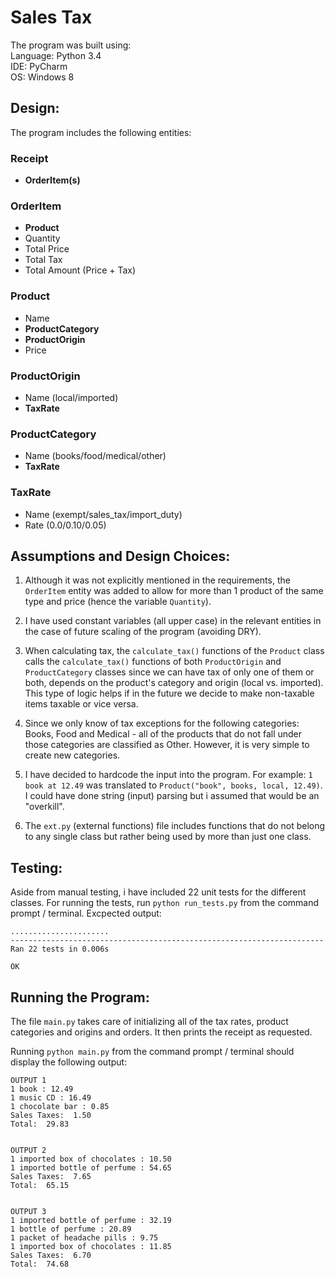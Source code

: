 # Sales Tax

The program was built using: <br />
Language: Python 3.4 <br />
IDE: PyCharm <br />
OS: Windows 8

## Design:

The program includes the following entities:

### Receipt
- **OrderItem(s)**

### OrderItem
- **Product**
- Quantity
- Total Price
- Total Tax
- Total Amount (Price + Tax)

### Product
- Name
- **ProductCategory**
- **ProductOrigin**
- Price

### ProductOrigin
- Name (local/imported)
- **TaxRate**

### ProductCategory
- Name (books/food/medical/other)
- **TaxRate**

### TaxRate
- Name (exempt/sales_tax/import_duty)
- Rate (0.0/0.10/0.05)


## Assumptions and Design Choices:

1. Although it was not explicitly mentioned in the requirements, the `OrderItem` entity was added to allow
for more than 1 product of the same type and price (hence the variable `Quantity`).

2. I have used constant variables (all upper case) in the relevant entities in the case of future scaling of the program
(avoiding DRY).

3. When calculating tax, the `calculate_tax()` functions of the `Product` class calls the `calculate_tax()` functions of both
`ProductOrigin` and `ProductCategory` classes since we can have tax of only one of them or both, depends on the product's
category and origin (local vs. imported).
This type of logic helps if in the future we decide to make non-taxable items taxable or vice versa.

4. Since we only know of tax exceptions for the following categories: Books, Food and Medical - all of the products that
do not fall under those categories are classified as Other. However, it is very simple to create new categories. 

5. I have decided to hardcode the input into the program. For example:
`1 book at 12.49` was translated to `Product("book", books, local, 12.49)`.
I could have done string (input) parsing but i assumed that would be an "overkill". 

6. The `ext.py` (external functions) file includes functions that do not belong to any single class but rather being used by more
than just one class.

## Testing:

Aside from manual testing, i have included 22 unit tests for the different classes.
For running the tests, run `python run_tests.py` from the command prompt / terminal.
Excpected output:
```
......................
----------------------------------------------------------------------
Ran 22 tests in 0.006s

OK
```

## Running the Program:

The file `main.py` takes care of initializing all of the tax rates, product categories and origins and orders.
It then prints the receipt as requested.

Running `python main.py` from the command prompt / terminal should display the following output:

```
OUTPUT 1
1 book : 12.49
1 music CD : 16.49
1 chocolate bar : 0.85
Sales Taxes:  1.50
Total:  29.83


OUTPUT 2
1 imported box of chocolates : 10.50
1 imported bottle of perfume : 54.65
Sales Taxes:  7.65
Total:  65.15


OUTPUT 3
1 imported bottle of perfume : 32.19
1 bottle of perfume : 20.89
1 packet of headache pills : 9.75
1 imported box of chocolates : 11.85
Sales Taxes:  6.70
Total:  74.68
```
